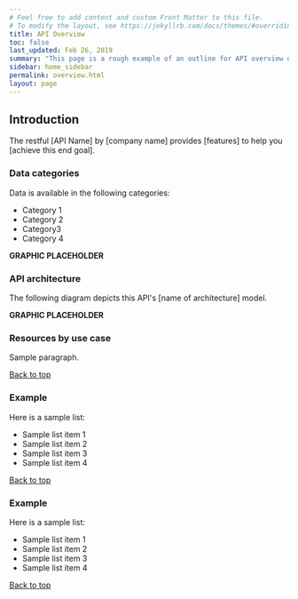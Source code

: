 ```yaml
---
# Feel free to add content and custom Front Matter to this file.
# To modify the layout, see https://jekyllrb.com/docs/themes/#overriding-theme-defaults
title: API Overview
toc: false
last_updated: Feb 26, 2019
summary: "This page is a rough example of an outline for API overview documentation. This is an experiment to test publishing tools, so the content on these pages is just for illustration and may not make sense."
sidebar: home_sidebar
permalink: overview.html
layout: page
---
```


## Introduction

The restful [API Name] by [company name] provides [features] to help you [achieve this end goal]. 

### Data categories

Data is available in the following categories:
* Category 1
* Category 2
* Category3
* Category 4

**GRAPHIC PLACEHOLDER**



### API architecture

The following diagram depicts this API's [name of architecture] model.

**GRAPHIC PLACEHOLDER**

### Resources by use case

Sample paragraph.


[Back to top](#overview)


### Example

Here is a sample list:

* Sample list item 1
* Sample list item 2
* Sample list item 3
* Sample list item 4


[Back to top](#overview)

### Example

Here is a sample list:

* Sample list item 1
* Sample list item 2
* Sample list item 3
* Sample list item 4


[Back to top](#overview)


